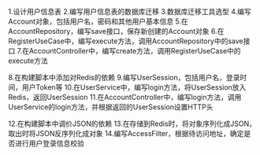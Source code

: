 1.设计用户信息表
2.编写用户信息表的数据库迁移
3.数据库迁移工具选型
4.编写Account对象，包括用户名，密码和其他用户基本信息
5.在AccountRepository，编写save接口，保存新创建的Account对象
6.在RegisterUseCase中，编写execute方法，调用AccountRepository中的save接口
7.在AccountController中，编写create方法，调用RegisterUseCase中的execute方法

8.在构建脚本中添加对Redis的依赖
9.编写UserSession，包括用户名，登录时间，用户Token等
10.在UserService中，编写login方法，将UserSession放入Redis，返回UserSession
11.在AccountController中，编写login方法，调用UserService的login方法，并根据返回的UserSession设置HTTP头

12.在构建脚本中调价JSON的依赖
13.在存储到Redis时，将对象序列化成JSON，取出时将JSON反序列化成对象
14.编写AccessFilter，根据待访问地址，确定是否进行用户登录信息校验